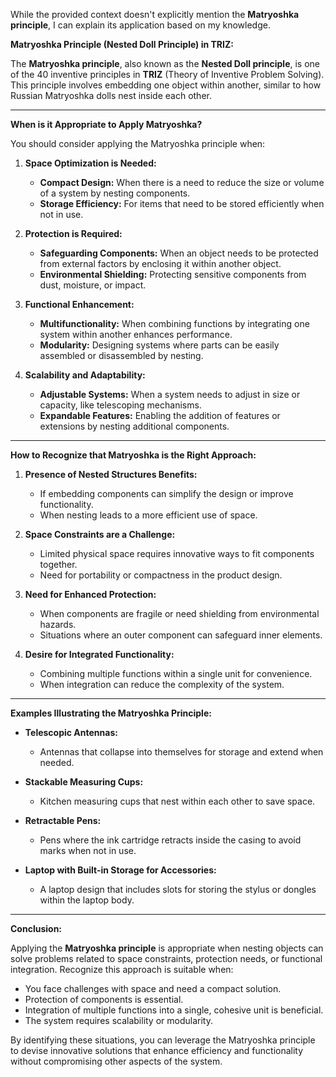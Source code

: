 
While the provided context doesn't explicitly mention the **Matryoshka principle**, I can explain its application based on my knowledge.

**Matryoshka Principle (Nested Doll Principle) in TRIZ:**

The **Matryoshka principle**, also known as the **Nested Doll principle**, is one of the 40 inventive principles in **TRIZ** (Theory of Inventive Problem Solving). This principle involves embedding one object within another, similar to how Russian Matryoshka dolls nest inside each other.

---

**When is it Appropriate to Apply Matryoshka?**

You should consider applying the Matryoshka principle when:

1. **Space Optimization is Needed:**
   - **Compact Design:** When there is a need to reduce the size or volume of a system by nesting components.
   - **Storage Efficiency:** For items that need to be stored efficiently when not in use.

2. **Protection is Required:**
   - **Safeguarding Components:** When an object needs to be protected from external factors by enclosing it within another object.
   - **Environmental Shielding:** Protecting sensitive components from dust, moisture, or impact.

3. **Functional Enhancement:**
   - **Multifunctionality:** When combining functions by integrating one system within another enhances performance.
   - **Modularity:** Designing systems where parts can be easily assembled or disassembled by nesting.

4. **Scalability and Adaptability:**
   - **Adjustable Systems:** When a system needs to adjust in size or capacity, like telescoping mechanisms.
   - **Expandable Features:** Enabling the addition of features or extensions by nesting additional components.

---

**How to Recognize that Matryoshka is the Right Approach:**

1. **Presence of Nested Structures Benefits:**
   - If embedding components can simplify the design or improve functionality.
   - When nesting leads to a more efficient use of space.

2. **Space Constraints are a Challenge:**
   - Limited physical space requires innovative ways to fit components together.
   - Need for portability or compactness in the product design.

3. **Need for Enhanced Protection:**
   - When components are fragile or need shielding from environmental hazards.
   - Situations where an outer component can safeguard inner elements.

4. **Desire for Integrated Functionality:**
   - Combining multiple functions within a single unit for convenience.
   - When integration can reduce the complexity of the system.

---

**Examples Illustrating the Matryoshka Principle:**

- **Telescopic Antennas:**
  - Antennas that collapse into themselves for storage and extend when needed.

- **Stackable Measuring Cups:**
  - Kitchen measuring cups that nest within each other to save space.

- **Retractable Pens:**
  - Pens where the ink cartridge retracts inside the casing to avoid marks when not in use.

- **Laptop with Built-in Storage for Accessories:**
  - A laptop design that includes slots for storing the stylus or dongles within the laptop body.

---

**Conclusion:**

Applying the **Matryoshka principle** is appropriate when nesting objects can solve problems related to space constraints, protection needs, or functional integration. Recognize this approach is suitable when:

- You face challenges with space and need a compact solution.
- Protection of components is essential.
- Integration of multiple functions into a single, cohesive unit is beneficial.
- The system requires scalability or modularity.

By identifying these situations, you can leverage the Matryoshka principle to devise innovative solutions that enhance efficiency and functionality without compromising other aspects of the system.
